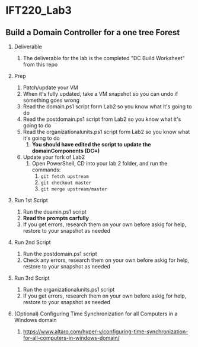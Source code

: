 # IFT220_Lab3
## Build a Domain Controller for a one tree Forest 

1. Deliverable
    1. The deliverable for the lab is the completed "DC Build Worksheet" from this repo

1. Prep
    1. Patch/update your VM
    1. When it's fully updated, take a VM snapshot so you can undo if something goes wrong
    1. Read the domain.ps1 script form Lab2 so you know what it's going to do
    1. Read the postdomain.ps1 script from Lab2 so you know what it's going to do
    1. Read the organizationalunits.ps1 script form Lab2 so you know what it's going to do
        1. **You should have edited the script to update the domainComponents (DC=)**
    1. Update your fork of Lab2
        1. Open PowerShell, CD into your lab 2 folder, and run the commands:
            1. `git fetch upstream`
            1. `git checkout master`
            1. `git merge upstream/master`

1. Run 1st Script
    1. Run the doamin.ps1 script 
    1. **Read the prompts carfully**
    1. If you get errors, research them on your own before askig for help, restore to your snapshot as needed

1. Run 2nd Script
    1. Run the postdomain.ps1 script
    1. Check any errors, research them on your own before askig for help, restore to your snapshot as needed

1. Run 3rd Script
    1. Run the organizationalunits.ps1 script
    1. If you get errors, research them on your own before askig for help, restore to your snapshot as needed

1. (Optional) Configuring Time Synchronization for all Computers in a Windows domain
    1. https://www.altaro.com/hyper-v/configuring-time-synchronization-for-all-computers-in-windows-domain/
